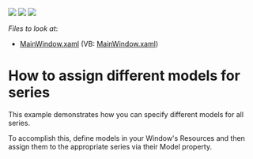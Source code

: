 <!-- default badges list -->
![](https://img.shields.io/endpoint?url=https://codecentral.devexpress.com/api/v1/VersionRange/128568595/22.2.2%2B)
[![](https://img.shields.io/badge/Open_in_DevExpress_Support_Center-FF7200?style=flat-square&logo=DevExpress&logoColor=white)](https://supportcenter.devexpress.com/ticket/details/E4595)
[![](https://img.shields.io/badge/📖_How_to_use_DevExpress_Examples-e9f6fc?style=flat-square)](https://docs.devexpress.com/GeneralInformation/403183)
<!-- default badges end -->
<!-- default file list -->
*Files to look at*:

* [MainWindow.xaml](./CS/PredefinedModels/MainWindow.xaml) (VB: [MainWindow.xaml](./VB/PredefinedModels/MainWindow.xaml))
<!-- default file list end -->
# How to assign different models for series


<p>This example demonstrates how you can specify different models for all series.</p><p>To accomplish this, define  models in your Window's Resources and then assign them to the appropriate series via their Model  property.</p>

<br/>


